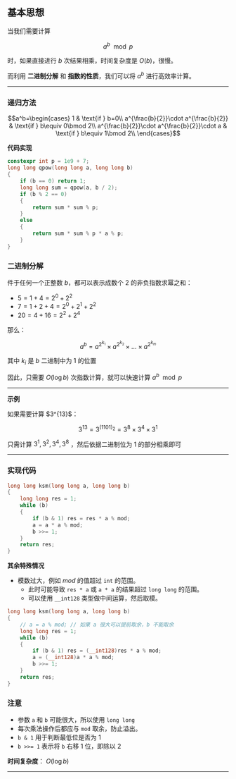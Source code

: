 

## 基本思想

当我们需要计算

$$
a^b \mod p
$$

时，如果直接进行 $b$ 次结果相乘，时间复杂度是 $O(b)$，很慢。

而利用 **二进制分解** 和 **指数的性质**，我们可以将 $a^b$ 进行高效率计算。

---

### 递归方法

$$a^b=\begin{cases}
1 & \text{if } b=0\\
a^{\frac{b}{2}}\cdot a^{\frac{b}{2}}  & \text{if } b\equiv 0\bmod 2\\
a^{\frac{b}{2}}\cdot a^{\frac{b}{2}}\cdot a  & \text{if } b\equiv 1\bmod 2\\
\end{cases}$$

**代码实现**

```cpp
constexpr int p = 1e9 + 7;
long long qpow(long long a, long long b)
{
    if (b == 0) return 1;
    long long sum = qpow(a, b / 2);
    if (b % 2 == 0)
    {
        return sum * sum % p;
    }
    else
    {
        return sum * sum % p * a % p;
    }
} 
```

### 二进制分解

件于任何一个正整数 $b$，都可以表示成数个 $2$ 的非负指数求幂之和：

* $5 = 1 + 4 = 2^0 + 2^2$
* $7 = 1 + 2 + 4 = 2^0 + 2^1 + 2^2$
* $20 = 4 + 16 = 2^2 + 2^4$

那么：

$$
a^b = a^{2^{k_1}} \times a^{2^{k_2}} \times \dots \times a^{2^{k_m}}
$$

其中 $k_i$ 是 $b$ 二进制中为 $1$ 的位置

因此，只需要 $O(\log b)$ 次指数计算，就可以快速计算 $a^b \mod p$

---

**示例**

如果需要计算 \$3^{13}\$：

$$
3^{13} = 3^{(1101)_2} = 3^8 \times 3^4 \times 3^1
$$

只需计算 $3^1, 3^2, 3^4, 3^8$ ，然后依据二进制位为 $1$ 的部分相乘即可

---

### 实现代码

```cpp
long long ksm(long long a, long long b)
{
    long long res = 1;
    while (b)
    {
        if (b & 1) res = res * a % mod;
        a = a * a % mod;
        b >>= 1;
    }
    return res;
}
```


**其余特殊情况**

- 模数过大，例如 $mod$ 的值超过 `int` 的范围。
    - 此时可能导致 `res * a` 或 `a * a` 的结果超过 `long long` 的范围。
    - 可以使用 `__int128` 类型做中间运算，然后取模。

```cpp
long long ksm(long long a, long long b)
{
	// a = a % mod; // 如果 a 很大可以提前取余，b 不能取余 
    long long res = 1;
    while (b)
    {
        if (b & 1) res = (__int128)res * a % mod;
        a = (__int128)a * a % mod;
        b >>= 1;
    }
    return res;
}
```

### 注意

* 参数 `a` 和 `b` 可能很大，所以使用 `long long`
* 每次乘法操作后都应与 `mod` 取余，防止溢出。
* `b & 1` 用于判断最低位是否为 $1$
* `b >>= 1` 表示将 `b` 右移 $1$ 位，即除以 $2$


**时间复杂度**： $O(\log b)$

---

